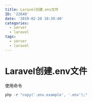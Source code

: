 ```yaml
---
title: Laravel创建.env文件
ID: '22648'
date: '2019-02-20 10:39:40'
categories:
  - server
  - laravel
tags:
  - server
  - laravel
---
```


# Laravel创建.env文件

使用命令

``` js 
php -r "copy('.env.example', '.env');"
```
 
 
 
 
 
 
 
 
 
 
 
 
 
 
 
 
 
 
 
 
 
 
 
